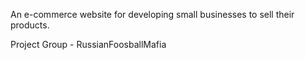 An e-commerce website for developing small businesses to sell their products.

Project Group - RussianFoosballMafia